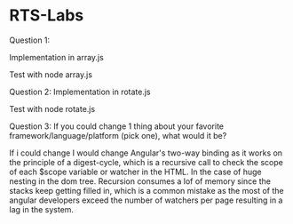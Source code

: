 # RTS-Labs
Question 1:

Implementation in array.js

Test with node array.js

Question 2:
Implementation in rotate.js

Test with node rotate.js

Question 3: If you could change 1 thing about your favorite framework/language/platform (pick one), what would it be?

If i could change I would change Angular's two-way binding as it works on the principle of a digest-cycle, which is a recursive call to check the scope of each $scope variable or watcher in the HTML. In the case of huge nesting in the dom tree. Recursion consumes a lof of memory since the stacks keep getting filled in, which is a common mistake as the most of the angular developers exceed the number of watchers per page resulting in a lag in the system.

